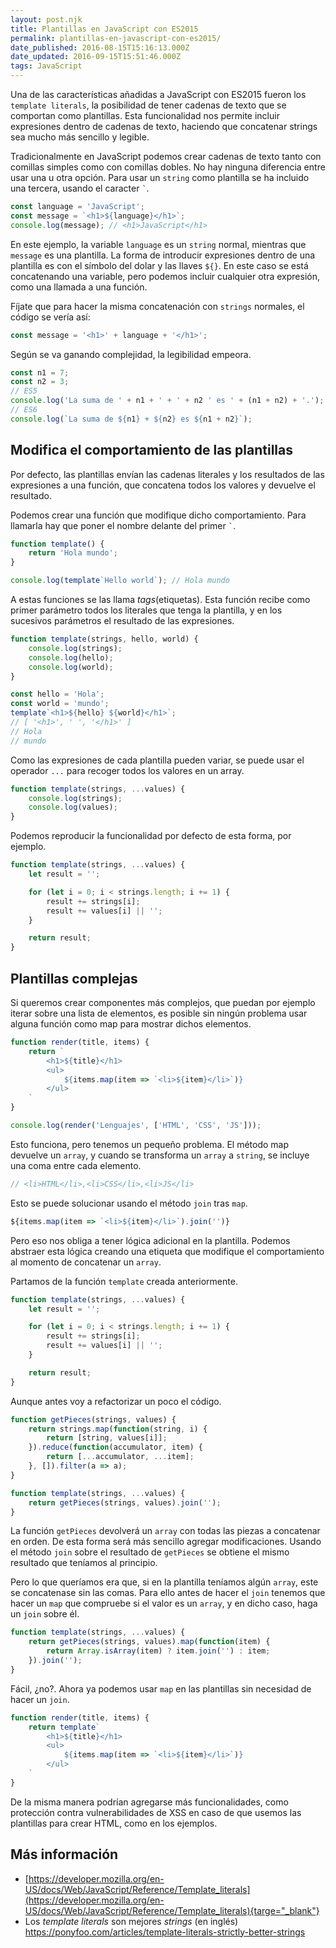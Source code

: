 ```yaml
---
layout: post.njk
title: Plantillas en JavaScript con ES2015
permalink: plantillas-en-javascript-con-es2015/
date_published: 2016-08-15T15:16:13.000Z
date_updated: 2016-09-15T15:51:46.000Z
tags: JavaScript
---
```


Una de las características añadidas a JavaScript con ES2015 fueron los `template literals`, la posibilidad de tener cadenas de texto que se comportan como plantillas. Esta funcionalidad nos permite incluir expresiones dentro de cadenas de texto, haciendo que concatenar strings sea mucho más sencillo y legible.

Tradicionalmente en JavaScript podemos crear cadenas de texto tanto con comillas simples como con comillas dobles. No hay ninguna diferencia entre usar una u otra opción. Para usar un `string` como plantilla se ha incluido una tercera, usando el caracter ``` ` ```.

```javascript
const language = 'JavaScript';
const message = `<h1>${language}</h1>`;
console.log(message); // <h1>JavaScript</h1>
```

En este ejemplo, la variable `language` es un `string` normal, mientras que `message` es una plantilla. La forma de introducir expresiones dentro de una plantilla es con el símbolo del dolar y las llaves `${}`. En este caso se está concatenando una variable, pero podemos incluir cualquier otra expresión, como una llamada a una función.

Fíjate que para hacer la misma concatenación con `strings` normales, el código se vería así:

```javascript
const message = '<h1>' + language + '</h1>';
```

Según se va ganando complejidad, la legibilidad empeora.

```javascript
const n1 = 7;
const n2 = 3;
// ES5
console.log('La suma de ' + n1 + ' + ' + n2 ' es ' + (n1 + n2) + '.');
// ES6
console.log(`La suma de ${n1} + ${n2} es ${n1 + n2}`);
```

## Modifica el comportamiento de las plantillas

Por defecto, las plantillas envían las cadenas literales y los resultados de las expresiones a una función, que concatena todos los valores y devuelve el resultado.

Podemos crear una función que modifique dicho comportamiento. Para llamarla hay que poner el nombre delante del primer ``` ` ```.

```javascript
function template() {
    return 'Hola mundo';
}

console.log(template`Hello world`); // Hola mundo
```

A estas funciones se las llama _tags_(etiquetas). Esta función recibe como primer parámetro todos los literales que tenga la plantilla, y en los sucesivos parámetros el resultado de las expresiones.

```javascript
function template(strings, hello, world) {
    console.log(strings);
    console.log(hello);
    console.log(world);
}

const hello = 'Hola';
const world = 'mundo';
template`<h1>${hello} ${world}</h1>`;
// [ '<h1>', ' ', '</h1>' ]
// Hola
// mundo
```

Como las expresiones de cada plantilla pueden variar, se puede usar el operador `...` para recoger todos los valores en un array.

```javascript
function template(strings, ...values) {
    console.log(strings);
    console.log(values);
}
```

Podemos reproducir la funcionalidad por defecto de esta forma, por ejemplo.

```javascript
function template(strings, ...values) {
    let result = '';

    for (let i = 0; i < strings.length; i += 1) {
        result += strings[i];
        result += values[i] || '';
    }

    return result;
}
```

## Plantillas complejas

Si queremos crear componentes más complejos, que puedan por ejemplo iterar sobre una lista de elementos, es posible sin ningún problema usar alguna función como map para mostrar dichos elementos.

```javascript
function render(title, items) {
    return `
        <h1>${title}</h1>
        <ul>
            ${items.map(item => `<li>${item}</li>`)}
        </ul>
    `
}

console.log(render('Lenguajes', ['HTML', 'CSS', 'JS']));
```

Esto funciona, pero tenemos un pequeño problema. El método map devuelve un `array`, y cuando se transforma un `array` a `string`, se incluye una coma entre cada elemento.

```javascript
// <li>HTML</li>,<li>CSS</li>,<li>JS</li>
```

Esto se puede solucionar usando el método `join` tras `map`.

```javascript
${items.map(item => `<li>${item}</li>`).join('')}
```

Pero eso nos obliga a tener lógica adicional en la plantilla. Podemos abstraer esta lógica creando una etiqueta que modifique el comportamiento al momento de concatenar un `array`.

Partamos de la función `template` creada anteriormente.

```javascript
function template(strings, ...values) {
    let result = '';

    for (let i = 0; i < strings.length; i += 1) {
        result += strings[i];
        result += values[i] || '';
    }

    return result;
}
```

Aunque antes voy a refactorizar un poco el código.

```javascript
function getPieces(strings, values) {
    return strings.map(function(string, i) {
        return [string, values[i]];
    }).reduce(function(accumulator, item) {
        return [...accumulator, ...item];
    }, []).filter(a => a);
}

function template(strings, ...values) {
    return getPieces(strings, values).join('');
}
```

La función `getPieces` devolverá un `array` con todas las piezas a concatenar en orden. De esta forma será más sencillo agregar modificaciones. Usando el método `join` sobre el resultado de `getPieces` se obtiene el mismo resultado que teníamos al principio.

Pero lo que queríamos era que, si en la plantilla teníamos algún `array`, este se concatenase sin las comas. Para ello antes de hacer el `join` tenemos que hacer un `map` que compruebe si el valor es un `array`, y en dicho caso, haga un `join` sobre él.

```javascript
function template(strings, ...values) {
    return getPieces(strings, values).map(function(item) {
        return Array.isArray(item) ? item.join('') : item;
    }).join('');
}
```

Fácil, ¿no?. Ahora ya podemos usar `map` en las plantillas sin necesidad de hacer un `join`.

```javascript
function render(title, items) {
    return template`
        <h1>${title}</h1>
        <ul>
            ${items.map(item => `<li>${item}</li>`)}
        </ul>
    `
}
```

De la misma manera podrían agregarse más funcionalidades, como protección contra vulnerabilidades de XSS en caso de que usemos las plantillas para crear HTML, como en los ejemplos.

## Más información

* [https://developer.mozilla.org/en-US/docs/Web/JavaScript/Reference/Template_literals](https://developer.mozilla.org/en-US/docs/Web/JavaScript/Reference/Template_literals){targe="_blank"}
* Los _template literals_ son mejores _strings_ (en inglés) https://ponyfoo.com/articles/template-literals-strictly-better-strings

